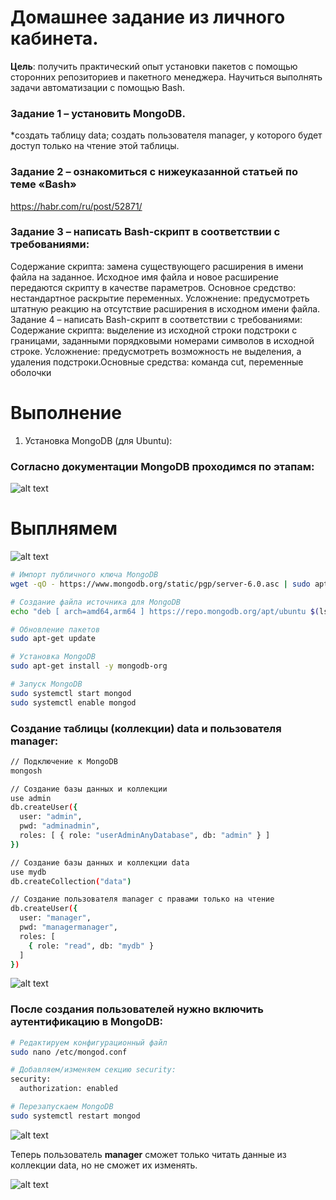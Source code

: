 # Домашнее задание из личного кабинета.

**Цель**: получить практический опыт установки пакетов с помощью
сторонних репозиториев и пакетного менеджера. Научиться
выполнять задачи автоматизации с помощью Bash.
### Задание 1 – установить MongoDB.
*создать таблицу data; создать пользователя manager, у которого будет доступ
только на чтение этой таблицы.
### Задание 2 – ознакомиться с нижеуказанной статьей по теме «Bash»
https://habr.com/ru/post/52871/
### Задание 3 – написать Bash-скрипт в соответствии с требованиями:
Содержание скрипта: замена существующего расширения в имени файла на
заданное. Исходное имя файла и новое расширение передаются скрипту в
качестве параметров. Основное средство: нестандартное раскрытие
переменных. Усложнение: предусмотреть штатную реакцию на отсутствие
расширения в исходном имени файла.
Задание 4 – написать Bash-скрипт в соответствии с требованиями:
Содержание скрипта: выделение из исходной строки подстроки с границами,
заданными порядковыми номерами символов в исходной строке. Усложнение:
предусмотреть возможность не выделения, а удаления подстроки.Основные
средства: команда cut, переменные оболочки

# Выполнение 

1. Установка MongoDB (для Ubuntu):

### Согласно документации MongoDB проходимся по этапам: 
![alt text](img/mongodbInstall.png)

# Выплнямем

![alt text](img/install_mongoDB.png)
```bash
# Импорт публичного ключа MongoDB
wget -qO - https://www.mongodb.org/static/pgp/server-6.0.asc | sudo apt-key add -

# Создание файла источника для MongoDB
echo "deb [ arch=amd64,arm64 ] https://repo.mongodb.org/apt/ubuntu $(lsb_release -cs)/mongodb-org/6.0 multiverse" | sudo tee /etc/apt/sources.list.d/mongodb-org-6.0.list

# Обновление пакетов
sudo apt-get update

# Установка MongoDB
sudo apt-get install -y mongodb-org

# Запуск MongoDB
sudo systemctl start mongod
sudo systemctl enable mongod
```
### Создание таблицы (коллекции) data и пользователя manager:

```bash
// Подключение к MongoDB
mongosh

// Создание базы данных и коллекции
use admin
db.createUser({
  user: "admin",
  pwd: "adminadmin",
  roles: [ { role: "userAdminAnyDatabase", db: "admin" } ]
})

// Создание базы данных и коллекции data
use mydb
db.createCollection("data")

// Создание пользователя manager с правами только на чтение
db.createUser({
  user: "manager",
  pwd: "managermanager",
  roles: [
    { role: "read", db: "mydb" }
  ]
})
```
![alt text](img/create_users.png)

### После создания пользователей нужно включить аутентификацию в MongoDB:

```bash
# Редактируем конфигурационный файл
sudo nano /etc/mongod.conf

# Добавляем/изменяем секцию security:
security:
  authorization: enabled

# Перезапускаем MongoDB
sudo systemctl restart mongod
```

![alt text](img/add_security.png)

Теперь пользователь **manager** сможет только читать данные из коллекции data, но не сможет их изменять.

![alt text](img/preview_privileges_of_manager.png)


